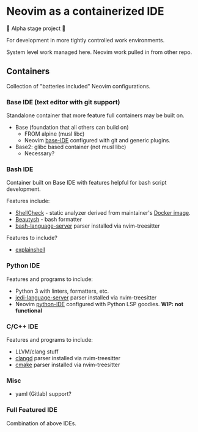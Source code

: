 # Neovim as a containerized IDE

🚧 Alpha stage project 🚧

For development in more tightly controlled work environments.

System level work managed here. Neovim work pulled in from other repo.

## Containers
Collection of "batteries included" Neovim configurations.

### Base IDE (text editor with git support)
Standalone container that more feature full containers may be built on.
- Base (foundation that all others can build on)
  - FROM alpine (musl libc)
  - Neovim [base-IDE](https://github.com/davidbloss/neovim-ide/tree/base-ide)
    configured with git and generic plugins.
- Base2: glibc based container (not musl libc)
  - Necessary?

### Bash IDE
Container built on Base IDE with features helpful for bash script development.

Features include:
- [ShellCheck](https://github.com/koalaman/shellcheck) - static analyzer
derived from maintainer's [Docker image](docker.io/koalaman/shellcheck:latest).
- [Beautysh](https://github.com/lovesegfault/beautysh) - bash formatter
- [bash-language-server](https://github.com/bash-lsp/bash-language-server)
parser installed via nvim-treesitter

Features to include?
- [explainshell](https://github.com/idank/explainshell)

### Python IDE
Features and programs to include:
- Python 3 with linters, formatters, etc.
- [jedi-language-server](https://github.com/pappasam/jedi-language-server)
parser installed via nvim-treesitter
- Neovim [python-IDE](https://github.com/davidbloss/neovim-ide/tree/python-ide)
  configured with Python LSP goodies. **WIP: not functional**

### C/C++ IDE
Features and programs to include:
- LLVM/clang stuff
- [clangd](https://clangd.llvm.org) parser installed via nvim-treesitter
- [cmake](https://github.com/regen100/cmake-language-server)
parser installed via nvim-treesitter

### Misc
- yaml (Gitlab) support?

### Full Featured IDE
Combination of above IDEs.
